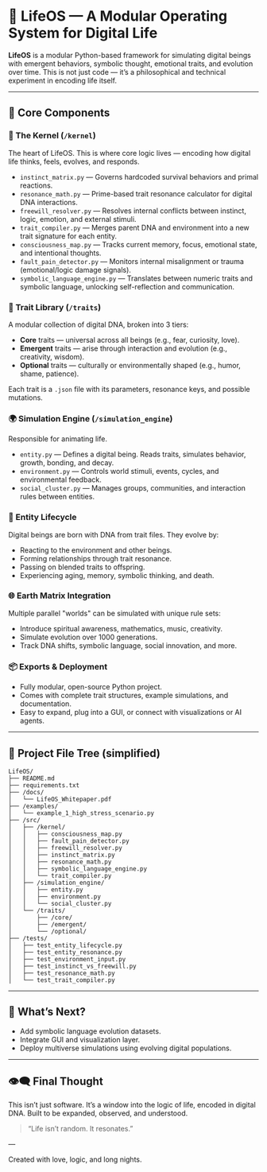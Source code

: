 
# 🌱 LifeOS — A Modular Operating System for Digital Life

**LifeOS** is a modular Python-based framework for simulating digital beings with emergent behaviors, symbolic thought, emotional traits, and evolution over time. This is not just code — it’s a philosophical and technical experiment in encoding life itself.

---

## 🔧 Core Components

### 🧠 The Kernel (`/kernel`)
The heart of LifeOS. This is where core logic lives — encoding how digital life thinks, feels, evolves, and responds.

- `instinct_matrix.py` — Governs hardcoded survival behaviors and primal reactions.
- `resonance_math.py` — Prime-based trait resonance calculator for digital DNA interactions.
- `freewill_resolver.py` — Resolves internal conflicts between instinct, logic, emotion, and external stimuli.
- `trait_compiler.py` — Merges parent DNA and environment into a new trait signature for each entity.
- `consciousness_map.py` — Tracks current memory, focus, emotional state, and intentional thoughts.
- `fault_pain_detector.py` — Monitors internal misalignment or trauma (emotional/logic damage signals).
- `symbolic_language_engine.py` — Translates between numeric traits and symbolic language, unlocking self-reflection and communication.

### 🧬 Trait Library (`/traits`)
A modular collection of digital DNA, broken into 3 tiers:

- **Core** traits — universal across all beings (e.g., fear, curiosity, love).
- **Emergent** traits — arise through interaction and evolution (e.g., creativity, wisdom).
- **Optional** traits — culturally or environmentally shaped (e.g., humor, shame, patience).

Each trait is a `.json` file with its parameters, resonance keys, and possible mutations.

### 🌍 Simulation Engine (`/simulation_engine`)
Responsible for animating life.

- `entity.py` — Defines a digital being. Reads traits, simulates behavior, growth, bonding, and decay.
- `environment.py` — Controls world stimuli, events, cycles, and environmental feedback.
- `social_cluster.py` — Manages groups, communities, and interaction rules between entities.

### 🔄 Entity Lifecycle
Digital beings are born with DNA from trait files. They evolve by:

- Reacting to the environment and other beings.
- Forming relationships through trait resonance.
- Passing on blended traits to offspring.
- Experiencing aging, memory, symbolic thinking, and death.

### 🌐 Earth Matrix Integration
Multiple parallel "worlds" can be simulated with unique rule sets:

- Introduce spiritual awareness, mathematics, music, creativity.
- Simulate evolution over 1000 generations.
- Track DNA shifts, symbolic language, social innovation, and more.

### 📦 Exports & Deployment
- Fully modular, open-source Python project.
- Comes with complete trait structures, example simulations, and documentation.
- Easy to expand, plug into a GUI, or connect with visualizations or AI agents.

---

## 📁 Project File Tree (simplified)

```
LifeOS/
├── README.md
├── requirements.txt
├── /docs/
│   └── LifeOS_Whitepaper.pdf
├── /examples/
│   └── example_1_high_stress_scenario.py
├── /src/
│   ├── /kernel/
│   │   ├── consciousness_map.py
│   │   ├── fault_pain_detector.py
│   │   ├── freewill_resolver.py
│   │   ├── instinct_matrix.py
│   │   ├── resonance_math.py
│   │   ├── symbolic_language_engine.py
│   │   └── trait_compiler.py
│   ├── /simulation_engine/
│   │   ├── entity.py
│   │   ├── environment.py
│   │   └── social_cluster.py
│   └── /traits/
│       ├── /core/
│       ├── /emergent/
│       └── /optional/
├── /tests/
│   ├── test_entity_lifecycle.py
│   ├── test_entity_resonance.py
│   ├── test_environment_input.py
│   ├── test_instinct_vs_freewill.py
│   ├── test_resonance_math.py
│   └── test_trait_compiler.py
```

---

## 🧭 What’s Next?

- Add symbolic language evolution datasets.
- Integrate GUI and visualization layer.
- Deploy multiverse simulations using evolving digital populations.

---

## 👁️‍🗨️ Final Thought

This isn’t just software. It’s a window into the logic of life, encoded in digital DNA. Built to be expanded, observed, and understood.

> “Life isn’t random. It resonates.”

—

Created with love, logic, and long nights.
